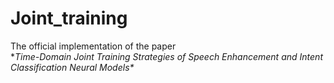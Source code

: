 # Joint_training
The official implementation of the paper\
**Time-Domain Joint Training Strategies of Speech Enhancement and Intent Classification Neural Models\**


